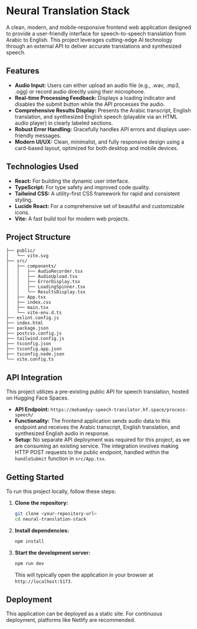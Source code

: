 # Neural Translation Stack

A clean, modern, and mobile-responsive frontend web application designed to provide a user-friendly interface for speech-to-speech translation from Arabic to English. This project leverages cutting-edge AI technology through an external API to deliver accurate translations and synthesized speech.

## Features

*   **Audio Input:** Users can either upload an audio file (e.g., .wav, .mp3, .ogg) or record audio directly using their microphone.
*   **Real-time Processing Feedback:** Displays a loading indicator and disables the submit button while the API processes the audio.
*   **Comprehensive Results Display:** Presents the Arabic transcript, English translation, and synthesized English speech (playable via an HTML audio player) in clearly labeled sections.
*   **Robust Error Handling:** Gracefully handles API errors and displays user-friendly messages.
*   **Modern UI/UX:** Clean, minimalist, and fully responsive design using a card-based layout, optimized for both desktop and mobile devices.

## Technologies Used

*   **React:** For building the dynamic user interface.
*   **TypeScript:** For type safety and improved code quality.
*   **Tailwind CSS:** A utility-first CSS framework for rapid and consistent styling.
*   **Lucide React:** For a comprehensive set of beautiful and customizable icons.
*   **Vite:** A fast build tool for modern web projects.

## Project Structure

```
├── public/
│   └── vite.svg
├── src/
│   ├── components/
│   │   ├── AudioRecorder.tsx
│   │   ├── AudioUpload.tsx
│   │   ├── ErrorDisplay.tsx
│   │   ├── LoadingSpinner.tsx
│   │   └── ResultsDisplay.tsx
│   ├── App.tsx
│   ├── index.css
│   ├── main.tsx
│   └── vite-env.d.ts
├── eslint.config.js
├── index.html
├── package.json
├── postcss.config.js
├── tailwind.config.js
├── tsconfig.json
├── tsconfig.app.json
├── tsconfig.node.json
└── vite.config.ts
```


## API Integration

This project utilizes a pre-existing public API for speech translation, hosted on Hugging Face Spaces.

*   **API Endpoint:** `https://mohamdyy-speech-translator.hf.space/process-speech/`
*   **Functionality:** The frontend application sends audio data to this endpoint and receives the Arabic transcript, English translation, and synthesized English audio in response.
*   **Setup:** No separate API deployment was required for this project, as we are consuming an existing service. The integration involves making HTTP POST requests to the public endpoint, handled within the `handleSubmit` function in `src/App.tsx`.

## Getting Started

To run this project locally, follow these steps:

1.  **Clone the repository:**
    ```bash
    git clone <your-repository-url>
    cd neural-translation-stack
    ```
2.  **Install dependencies:**
    ```bash
    npm install
    ```
3.  **Start the development server:**
    ```bash
    npm run dev
    ```
    This will typically open the application in your browser at `http://localhost:5173`.

## Deployment

This application can be deployed as a static site. For continuous deployment, platforms like Netlify are recommended.
